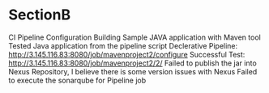 # SectionB
CI Pipeline Configuration
Building Sample JAVA application with Maven tool 
Tested Java application from the pipeline script 
Declerative Pipeline: http://3.145.116.83:8080/job/mavenproject2/configure
Successful Test: http://3.145.116.83:8080/job/mavenproject2/2/
Failed to publish the jar into Nexus Repository, I believe there is some version issues with Nexus
Failed to execute the sonarqube for Pipeline job
